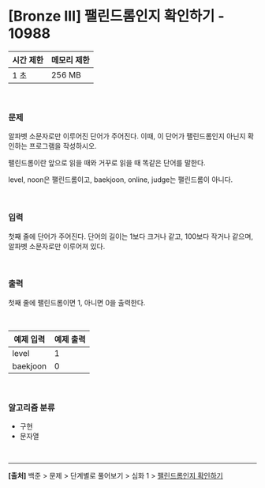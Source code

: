 # [Bronze Ⅲ] 팰린드롬인지 확인하기 - 10988

|시간 제한|메모리 제한|
|---|---|
|1 초|256 MB|

<br>

### 문제
알파벳 소문자로만 이루어진 단어가 주어진다. 이때, 이 단어가 팰린드롬인지 아닌지 확인하는 프로그램을 작성하시오.

팰린드롬이란 앞으로 읽을 때와 거꾸로 읽을 때 똑같은 단어를 말한다. 

level, noon은 팰린드롬이고, baekjoon, online, judge는 팰린드롬이 아니다.

<br>

### 입력
첫째 줄에 단어가 주어진다. 단어의 길이는 1보다 크거나 같고, 100보다 작거나 같으며, 알파벳 소문자로만 이루어져 있다.

<br>

### 출력
첫째 줄에 팰린드롬이면 1, 아니면 0을 출력한다.

<br>

|예제 입력|예제 출력|
|---|---|
|level|1|
|baekjoon|0|

<br>

### 알고리즘 분류
* 구현
* 문자열

<br>

---
**[출처]** 백준 > 문제 > 단계별로 풀어보기 > 심화 1 > [팰린드롬인지 확인하기](https://www.acmicpc.net/problem/10988)